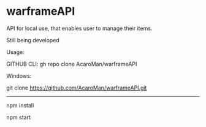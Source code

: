# warframeAPI

API for local use, that enables user to manage their items.

Still being developed


Usage:

GITHUB CLI:
gh repo clone AcaroMan/warframeAPI

Windows:

git clone https://github.com/AcaroMan/warframeAPI.git

-----------------

npm install

npm start

